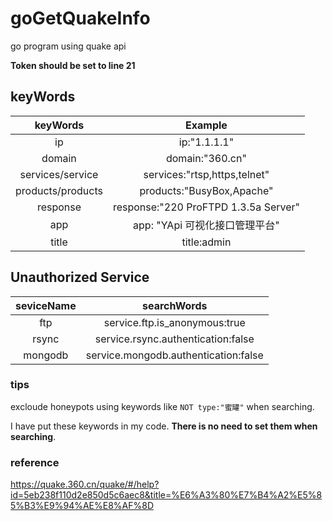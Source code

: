 # goGetQuakeInfo
go program using quake api

**Token should be set to line 21**

## keyWords
|     keyWords      |               Example                |
| :---------------: | :----------------------------------: |
|        ip         |             ip:"1.1.1.1"             |
|      domain       |           domain:"360.cn"            |
| services/service  |     services:"rtsp,https,telnet"     |
| products/products |      products:"BusyBox,Apache"       |
|     response      | response:"220 ProFTPD 1.3.5a Server" |
|        app        |    app: "YApi 可视化接口管理平台"    |
|       title       |             title:admin              |

## Unauthorized Service

| seviceName |             searchWords              |
| :--------: | :----------------------------------: |
|    ftp     |    service.ftp.is_anonymous:true     |
|   rsync    |  service.rsync.authentication:false  |
|  mongodb   | service.mongodb.authentication:false |

### tips

excloude honeypots using keywords like `NOT type:"蜜罐"` when searching.

I have put these keywords in my code. **There is no need to set them when searching**.

### reference

https://quake.360.cn/quake/#/help?id=5eb238f110d2e850d5c6aec8&title=%E6%A3%80%E7%B4%A2%E5%85%B3%E9%94%AE%E8%AF%8D